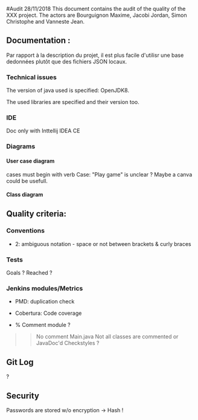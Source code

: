 #Audit 28/11/2018
This document contains the audit of the quality of the XXX project. The actors are Bourguignon Maxime, Jacobi Jordan, Simon Christophe and Vanneste Jean.

## Documentation :
Par rapport à la description du projet, il est plus facile d'utilisr une base dedonnées plutôt que des fichiers JSON locaux.

### Technical issues
The version of java used is specified: OpenJDK8.

The used libraries are specified and their version too.

### IDE

Doc only with Inttellij IDEA CE

### Diagrams

#### User case diagram
cases must begin with verb
Case: "Play game" is unclear ? Maybe a canva could be usefull.

#### Class diagram

## Quality criteria:

### Conventions

* 2: ambiguous notation - space or not between brackets & curly braces

### Tests

Goals ? Reached ?

### Jenkins modules/Metrics

* PMD: duplication check

* Cobertura: Code coverage

* % Comment module ?
>> No comment Main.java
>> Not all classes are commented or JavaDoc'd
>> Checkstyles ?

## Git Log
?
## Security
Passwords are stored w/o encryption -> Hash !
